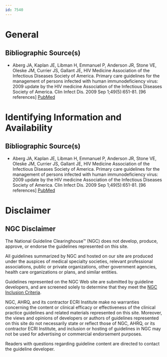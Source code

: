 ```yaml
---
id: 7540
---
```


# General

## Bibliographic Source(s)

- Aberg JA, Kaplan JE, Libman H, Emmanuel P, Anderson JR, Stone VE, Oleske JM, Currier JS, Gallant JE, HIV Medicine Association of the Infectious Diseases Society of America. Primary care guidelines for the management of persons infected with human immunodeficiency virus: 2009 update by the HIV medicine Association of the Infectious Diseases Society of America. Clin Infect Dis. 2009 Sep 1;49(5):651-81. [96 references] [ PubMed ](http://www.ncbi.nlm.nih.gov/entrez/query.fcgi?cmd=Retrieve&db=pubmed&dopt=Abstract&list_uids=19640227)

# Identifying Information and Availability

## Bibliographic Source(s)

- Aberg JA, Kaplan JE, Libman H, Emmanuel P, Anderson JR, Stone VE, Oleske JM, Currier JS, Gallant JE, HIV Medicine Association of the Infectious Diseases Society of America. Primary care guidelines for the management of persons infected with human immunodeficiency virus: 2009 update by the HIV medicine Association of the Infectious Diseases Society of America. Clin Infect Dis. 2009 Sep 1;49(5):651-81. [96 references] [ PubMed ](http://www.ncbi.nlm.nih.gov/entrez/query.fcgi?cmd=Retrieve&db=pubmed&dopt=Abstract&list_uids=19640227)

# Disclaimer

## NGC Disclaimer

The National Guideline Clearinghouse™ (NGC) does not develop, produce, approve, or endorse the guidelines represented on this site.

All guidelines summarized by NGC and hosted on our site are produced under the auspices of medical specialty societies, relevant professional associations, public or private organizations, other government agencies, health care organizations or plans, and similar entities.

Guidelines represented on the NGC Web site are submitted by guideline developers, and are screened solely to determine that they meet the [NGC Inclusion Criteria](/help-and-about/summaries/inclusion-criteria).

NGC, AHRQ, and its contractor ECRI Institute make no warranties concerning the content or clinical efficacy or effectiveness of the clinical practice guidelines and related materials represented on this site. Moreover, the views and opinions of developers or authors of guidelines represented on this site do not necessarily state or reflect those of NGC, AHRQ, or its contractor ECRI Institute, and inclusion or hosting of guidelines in NGC may not be used for advertising or commercial endorsement purposes.

Readers with questions regarding guideline content are directed to contact the guideline developer.

